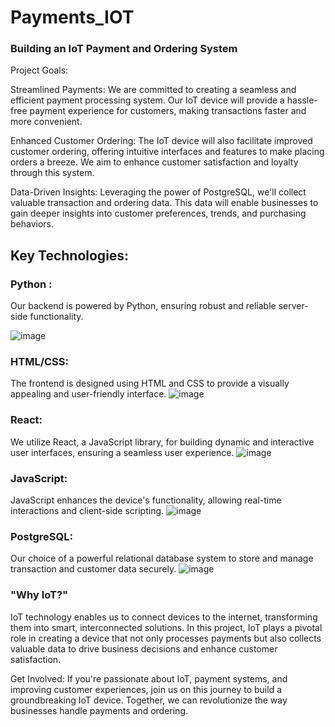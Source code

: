 # Payments_IOT
### Building an IoT Payment and Ordering System

Project Goals:

Streamlined Payments: We are committed to creating a seamless and efficient payment processing system. Our IoT device will provide a hassle-free payment experience for customers, making transactions faster and more convenient.

Enhanced Customer Ordering: The IoT device will also facilitate improved customer ordering, offering intuitive interfaces and features to make placing orders a breeze. We aim to enhance customer satisfaction and loyalty through this system.

Data-Driven Insights: Leveraging the power of PostgreSQL, we'll collect valuable transaction and ordering data. This data will enable businesses to gain deeper insights into customer preferences, trends, and purchasing behaviors.

## Key Technologies:

### Python : 
Our backend is powered by Python, ensuring robust and reliable server-side functionality.

![image](https://github.com/GolasalaPuneeth/Payments_IOT/assets/97512630/c6d58042-06c7-48a9-988f-be524b1c0ed4)
### HTML/CSS: 


The frontend is designed using HTML and CSS to provide a visually appealing and user-friendly interface.
![image](https://github.com/GolasalaPuneeth/Payments_IOT/assets/97512630/8a219b37-7f3f-413d-9a21-3e8e3fb2ac04)
### React:   
We utilize React, a JavaScript library, for building dynamic and interactive user interfaces, ensuring a seamless user experience.
![image](https://github.com/GolasalaPuneeth/Payments_IOT/assets/97512630/315a87cb-b8d8-492e-b1d3-95f2ce756d0f)
### JavaScript: 

JavaScript enhances the device's functionality, allowing real-time interactions and client-side scripting.
![image](https://github.com/GolasalaPuneeth/Payments_IOT/assets/97512630/e6f833d2-9408-44c7-8dce-fd575d743d59)

### PostgreSQL: 

Our choice of a powerful relational database system to store and manage transaction and customer data securely.
![image](https://github.com/GolasalaPuneeth/Payments_IOT/assets/97512630/10403a60-344e-466a-b35c-5cc43f645504)

### "Why IoT?" 

IoT technology enables us to connect devices to the internet, transforming them into smart, interconnected solutions. In this project, IoT plays a pivotal role in creating a device that not only processes payments but also collects valuable data to drive business decisions and enhance customer satisfaction.


Get Involved:
If you're passionate about IoT, payment systems, and improving customer experiences, join us on this journey to build a groundbreaking IoT device. Together, we can revolutionize the way businesses handle payments and ordering.

